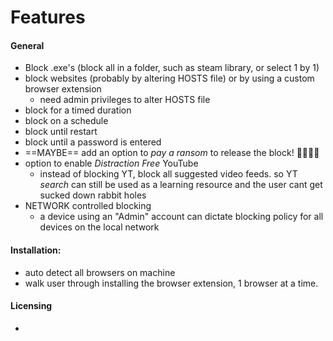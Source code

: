 # Features 

#### General
- Block .exe's (block all in a folder, such as steam library, or select 1 by 1)
- block websites (probably by altering HOSTS file) or by using a custom browser extension
	- need admin privileges to alter HOSTS file
- block for a timed duration
- block on a schedule
- block until restart
- block until a password is entered
- ==MAYBE== add an option to *pay a ransom* to release the block! 🤯🤯🤑🤑
- option to enable *Distraction Free* YouTube
	- instead of blocking YT, block all suggested video feeds. so YT *search* can still be used as a learning resource and the user cant get sucked down rabbit holes
- NETWORK controlled blocking
	- a device using an "Admin" account can dictate blocking policy for all devices on the local network

#### Installation:
- auto detect all browsers on machine
- walk user through installing the browser extension, 1 browser at a time.

#### Licensing
- 
